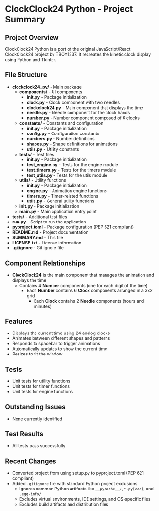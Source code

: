 # ClockClock24 Python - Project Summary

## Project Overview
ClockClock24 Python is a port of the original JavaScript/React ClockClock24 project by TBOY1337. It recreates the kinetic clock display using Python and Tkinter.

## File Structure
- **clockclock24_py/** - Main package
  - **components/** - UI components
    - **__init__.py** - Package initialization
    - **clock.py** - Clock component with two needles
    - **clockclock24.py** - Main component that displays the time
    - **needle.py** - Needle component for the clock hands
    - **number.py** - Number component composed of 6 clocks
  - **constants/** - Constants and configuration
    - **__init__.py** - Package initialization
    - **config.py** - Configuration constants
    - **numbers.py** - Number definitions
    - **shapes.py** - Shape definitions for animations
    - **utils.py** - Utility constants
  - **tests/** - Test files
    - **__init__.py** - Package initialization
    - **test_engine.py** - Tests for the engine module
    - **test_timers.py** - Tests for the timers module
    - **test_utils.py** - Tests for the utils module
  - **utils/** - Utility functions
    - **__init__.py** - Package initialization
    - **engine.py** - Animation engine functions
    - **timers.py** - Timer-related functions
    - **utils.py** - General utility functions
  - **__init__.py** - Package initialization
  - **main.py** - Main application entry point
- **tests/** - Additional test files
- **run.py** - Script to run the application
- **pyproject.toml** - Package configuration (PEP 621 compliant)
- **README.md** - Project documentation
- **SUMMARY.md** - This file
- **LICENSE.txt** - License information
- **.gitignore** - Git ignore file

## Component Relationships
- **ClockClock24** is the main component that manages the animation and displays the time
  - Contains 4 **Number** components (one for each digit of the time)
    - Each **Number** contains 6 **Clock** components arranged in a 3x2 grid
      - Each **Clock** contains 2 **Needle** components (hours and minutes)

## Features
- Displays the current time using 24 analog clocks
- Animates between different shapes and patterns
- Responds to spacebar to trigger animations
- Automatically updates to show the current time
- Resizes to fit the window

## Tests
- Unit tests for utility functions
- Unit tests for timer functions
- Unit tests for engine functions

## Outstanding Issues
- None currently identified

## Test Results
- All tests pass successfully

## Recent Changes
- Converted project from using setup.py to pyproject.toml (PEP 621 compliant)
- Added `.gitignore` file with standard Python project exclusions
  - Ignores common Python artifacts like `__pycache__/`, `*.py[cod]`, and `.egg-info/`
  - Excludes virtual environments, IDE settings, and OS-specific files
  - Excludes build artifacts and distribution files 
